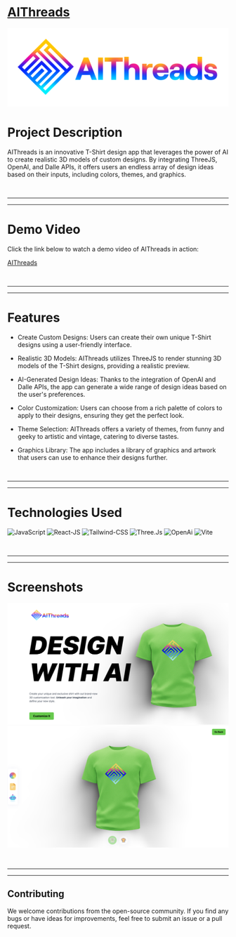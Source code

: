 # <a href="https://ai-threads.vercel.app/">AIThreads</a>

![AIThreads Logo](./README_assets/full_logo.png)

# Project Description

AIThreads is an innovative T-Shirt design app that leverages the power of AI to create realistic 3D models of custom designs. By integrating ThreeJS, OpenAI, and Dalle APIs, it offers users an endless array of design ideas based on their inputs, including colors, themes, and graphics.

<br>
<hr>
<hr>

# Demo Video

Click the link below to watch a demo video of AIThreads in action:

[AIThreads](https://youtu.be/_h7TlFqzQhg)

<br>
<hr>
<hr>

# Features

- Create Custom Designs: Users can create their own unique T-Shirt designs using a user-friendly interface.

- Realistic 3D Models: AIThreads utilizes ThreeJS to render stunning 3D models of the T-Shirt designs, providing a realistic preview.

- AI-Generated Design Ideas: Thanks to the integration of OpenAI and Dalle APIs, the app can generate a wide range of design ideas based on the user's preferences.

- Color Customization: Users can choose from a rich palette of colors to apply to their designs, ensuring they get the perfect look.

- Theme Selection: AIThreads offers a variety of themes, from funny and geeky to artistic and vintage, catering to diverse tastes.

- Graphics Library: The app includes a library of graphics and artwork that users can use to enhance their designs further.


<br>

<hr>
<hr>

# Technologies Used

![JavaScript](https://img.shields.io/badge/JavaScript-323330?style=for-the-badge&logo=javascript&logoColor=F7DF1E)
![React-JS](https://img.shields.io/badge/ReactJs-20232A?style=for-the-badge&logo=react&logoColor=61DAFB)
![Tailwind-CSS](https://img.shields.io/badge/Tailwind-blue?style=for-the-badge&logo=tailwindcss&logoColor=61DAFB)
![Three.Js](https://img.shields.io/badge/Three.Js-ADE?style=for-the-badge&logo=threedotjs&logoColor=black)
![OpenAi](https://img.shields.io/badge/OpenAi-darkgreen?style=for-the-badge&logo=openai&logoColor=white)
![Vite](https://img.shields.io/badge/Vite-yellow?style=for-the-badge&logo=vite&logoColor=white)

<br>

<hr>
<hr>

# Screenshots

![Screenshot 1](/README_assets/ss1.png)
![Screenshot 2](/README_assets/ss2.png)


<br>
<hr>
<hr>

## Contributing

We welcome contributions from the open-source community. If you find any bugs or have ideas for improvements, feel free to submit an issue or a pull request.

<!-- <br> -->

<!-- <br>
<hr>
